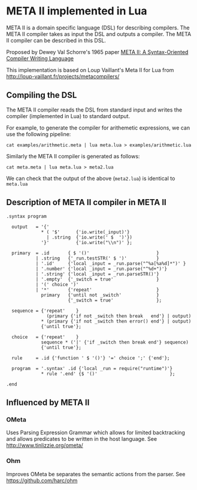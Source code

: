 # META II implemented in Lua

META II is a domain specific language (DSL) for describing compilers. The META
II compiler takes as input the DSL and outputs a compiler. The META II compiler
can be described in this DSL.

Proposed by Dewey Val Schorre's 1965 paper [META II: A Syntax-Oriented Compiler Writing Language](http://www.chilton-computing.org.uk/acl/literature/reports/p025.htm)

This implementation is based on Loup Vaillant's Meta II for Lua from http://loup-vaillant.fr/projects/metacompilers/

## Compiling the DSL
The META II compiler reads the DSL from standard input and writes the compiler (implemented in Lua) to standard output.

For example, to generate the compiler for arithemetic expressions, we can use the following pipeline:

```
cat examples/arithmetic.meta | lua meta.lua > examples/arithmetic.lua
```

Similarly the META II compiler is generated as follows:
```
cat meta.meta | lua meta.lua > meta2.lua
```

We can check that the output of the above (`meta2.lua`) is identical to `meta.lua`


## Description of META II compiler in META II
```
.syntax program

  output   = '{'
             * ( '$'      {'io.write(_input)'}
               | .string  {'io.write(' $  ')'})
             '}'          {'io.write("\\n")' };

  primary  = .id       { $ '()'                         }
           | .string   {'_run.testSTR(' $ ')'           }
           | '.id'     {'local _input = _run.parse("^%a[%a%d]*")' }
           | '.number' {'local _input = _run.parse("^%d+")'}
           | '.string' {'local _input = _run.parseSTR()'}
           | '.empty'  {'_switch = true'                }
           | '(' choice ')'
           | '*'       {'repeat'                        }
             primary   {'until not _switch'             }
                       {'_switch = true'                };

  sequence = {'repeat'    }
               (primary {'if not _switch then break   end'} | output)
             * (primary {'if not _switch then error() end'} | output)
             {'until true'};

  choice   = {'repeat'    }
             sequence * ('|' {'if _switch then break end'} sequence)
             {'until true'};

  rule     = .id {'function ' $ '()'} '=' choice ';' {'end'};

  program  = '.syntax' .id {'local _run = require("runtime")'}
             * rule '.end' {$ '()'                           };

.end
```

## Influenced by META II
### OMeta
Uses Parsing Expression Grammar which allows for limited backtracking and allows predicates to be written in the host language. See http://www.tinlizzie.org/ometa/

### Ohm
Improves OMeta be separates the semantic actions from the parser. See https://github.com/harc/ohm
